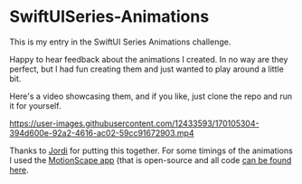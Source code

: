 # SwiftUISeries-Animations

This is my entry in the SwiftUI Series Animations challenge.

Happy to hear feedback about the animations I created. In no way are they perfect, but I had fun creating them and just wanted to play around a little bit. 

Here's a video showcasing them, and if you like, just clone the repo and run it for yourself.

https://user-images.githubusercontent.com/12433593/170105304-394d600e-92a2-4616-ac02-59cc91672903.mp4

Thanks to [Jordi](https://twitter.com/jordibruin) for putting this together. For some timings of the animations I used the [MotionScape app](https://apps.apple.com/us/app/motionscape-animation-studio/id1616840951) (that is open-source and all code [can be found here](https://github.com/GetStream/motionscape-app).
